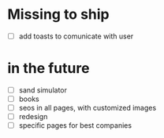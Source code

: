 # Missing to ship

- [ ] add toasts to comunicate with user

# in the future

- [ ] sand simulator
- [ ] books
- [ ] seos in all pages, with customized images
- [ ] redesign
- [ ] specific pages for best companies
